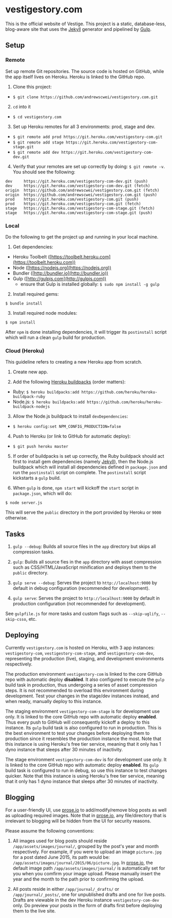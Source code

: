 # vestigestory.com

This is the official website of Vestige. This project is a static, database-less, blog-aware site that uses the [Jekyll](http://jekyllrb.com) generator and pipelined by [Gulp](http://gulpjs.com).

## Setup

### Remote

Set up remote Git repositories. The source code is hosted on GitHub, while the app itself lives on Heroku. Heroku is linked to the GitHub repo.

1. Clone this project:
  - ```$ git clone https://github.com/andrewscwei/vestigestory.com.git```

2. ```cd``` into it
  - ```$ cd vestigestory.com```

3. Set up Heroku remotes for all 3 environments: prod, stage and dev.
  - ```$ git remote add prod https://git.heroku.com/vestigestory-com.git```
  - ```$ git remote add stage https://git.heroku.com/vestigestory-com-stage.git```
  - ```$ git remote add dev https://git.heroku.com/vestigestory-com-dev.git```

4. Verify that your remotes are set up correctly by doing: ```$ git remote -v```. You should see the following:
  ```
  dev     https://git.heroku.com/vestigestory-com-dev.git (push)
  dev     https://git.heroku.com/vestigestory-com-dev.git (fetch)
  origin  https://github.com/andrewscwei/vestigestory.com.git (fetch)
  origin  https://github.com/andrewscwei/vestigestory.com.git (push)
  prod    https://git.heroku.com/vestigestory-com.git (push)
  prod    https://git.heroku.com/vestigestory-com.git (fetch)
  stage   https://git.heroku.com/vestigestory-com-stage.git (fetch)
  stage   https://git.heroku.com/vestigestory-com-stage.git (push)
  ```

### Local

Do the following to get the project up and running in your local machine.

1. Get dependencies:
  - Heroku Toolbelt ([https://toolbelt.heroku.com](https://toolbelt.heroku.com))
  - Node ([https://nodejs.org](https://nodejs.org))
  - Bundler ([http://bundler.io](http://bundler.io))
  - Gulp ([http://gulpjs.com](http://gulpjs.com))
    - ensure that Gulp is installed globally: ```$ sudo npm install -g gulp```

2. Install required gems:
  ```
  $ bundle install
  ```

3. Install required node modules:
  ```
  $ npm install
  ```
  After ```npm``` is done installing dependencies, it will trigger its ```postinstall``` script which will run a clean ```gulp``` build for production.

### Cloud (Heroku)

This guideline refers to creating a new Heroku app from scratch.

1. Create new app.

2. Add the following [Heroku buildpacks](https://devcenter.heroku.com/articles/buildpacks) (order matters):
  - Ruby: ```$ heroku buildpacks:add https://github.com/heroku/heroku-buildpack-ruby```
  - Node.js: ```$ heroku buildpacks:add https://github.com/heroku/heroku-buildpack-nodejs```
    
3. Allow the Node.js buildpack to install ```devDependencies```:
  - ```$ heroku config:set NPM_CONFIG_PRODUCTION=false```
  
4. Push to Heroku (or link to GitHub for automatic deploy):
  - ```$ git push heroku master```
  
5. If order of buildpacks is set up correctly, the Ruby buildpack should act first to install gem dependencies (namely [Jekyll](http://jekyllrb.com)), then the Node.js buildpack which will install all dependencies defined in ```package.json``` and run the ```postinstall``` script on complete. The ```postinstall``` script kickstarts a ```gulp``` build.
  
6. When ```gulp``` is done, ```npm start``` will kickoff the ```start``` script in ```package.json```, which will do:
  ```
  $ node server.js
  ```
  This will serve the ```public``` directory in the port provided by Heroku or ```9000``` otherwise.

## Tasks

1. ```gulp --debug```: Builds all source files in the ```app``` directory but skips all compression tasks.

2. ```gulp```: Builds all source fies in the ```app``` directory with asset compression such as CSS/HTML/JavaScript minification and deploys them to the ```public``` directory.

3. ```gulp serve --debug```: Serves the project to ```http://localhost:9000``` by default in debug configuration (recommended for development).

4. ```gulp serve```: Serves the project to ```http://localhost:9000``` by default in production configuration (not recommended for development).

See ```gulpfile.js``` for more tasks and custom flags such as ```--skip-uglify```, ```--skip-csso```, etc.

## Deploying

Currently ```vestigestory.com``` is hosted on Heroku, with 3 app instances: ```vestigestory-com```, ```vestigestory-com-stage```, and ```vestigestory-com-dev```, representing the production (live), staging, and development environments respectively. 

The production environment ```vestigestory-com``` is linked to the core GitHub repo with automatic deploy **disabled**. It also configured to execute the ```gulp``` build task in production, thus undergoing a series of asset compression steps. It is not recommended to overload this environment during development. Test your changes in the stage/dev instances instead, and when ready, manually deploy to this instance.

The staging environment ```vestigestory-com-stage``` is for development use only. It is linked to the core GitHub repo with automatic deploy **enabled**. Thus every push to GitHub will consequently kickoff a deploy to this instance. Its ```gulp``` build task is also configured to run in production. This is the best environment to test your changes before deploying them to production since it resembles the production instance the most. Note that this instance is using Heroku's free tier service, meaning that it only has 1 dyno instance that sleeps after 30 minutes of inactivity.

The stage environment ```vestigestory-com-dev``` is for development use only. It is linked to the core GitHub repo with automatic deploy **enabled**. Its ```gulp``` build task is configured to run in debug, so use this instance to test changes quicker. Note that this instance is using Heroku's free tier service, meaning that it only has 1 dyno instance that sleeps after 30 minutes of inactivity.

## Blogging

For a user-friendly UI, use [prose.io](http://prose.io) to add/modify/remove blog posts as well as uploading required images. Note that in [prose.io](http://prose.io), any file/directory that is irrelevant to blogging will be hidden from the UI for security reasons.

Please assume the following conventions:

1. All images used for blog posts should reside ```/app/assets/images/journal/```, grouped by the post's year and month respectively. For example, if you were to upload an image ```picture.jpg``` for a post dated June 2015, its path would be: ```/app/assets/images/journal/2015/06/picture.jpg```. In [prose.io](http://prose.io), the default image path ```/app/assets/images/journal/``` is automatically set for you when you comfirm your image upload. Please manually insert the year and the month to the path prior to confirming the upload.

2. All posts reside in either ```/app/journal/_drafts/``` or ```/app/journal/_posts/```, one for unpublished drafts and one for live posts. Drafts are viewable in the dev Heroku instance ```vestigestory-com-dev``` only. Do preview your posts in the form of drafts first before deploying them to the live site.
